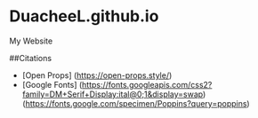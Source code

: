 # DuacheeL.github.io
My Website

##Citations 
* [Open Props] (https://open-props.style/)
* [Google Fonts] (https://fonts.googleapis.com/css2?family=DM+Serif+Display:ital@0;1&display=swap) (https://fonts.google.com/specimen/Poppins?query=poppins)
